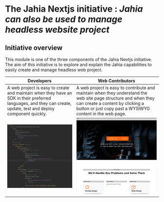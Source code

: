 # The Jahia Nextjs initiative : *Jahia can also be used to manage headless website project*

## Initiative overview

This module is one of the three components of the Jahia Nextjs initiative. The aim of this initiative is
to explore and explain the Jahia capabilities to easily create and manage headless web project.

|Developers|Web Contributors|
|---|---|
|A web project is easy to create and maintain when they have an SDK in their preferred languages, and they can create, update, test and deploy component quickly.| A web project is easy to contribute and maintain when they understand the web site page structure and when they can create a content by clicking a button or just copy past a WYSIWYG content in the web page.|
| ![100] | ![101] |

[100]: doc/images/100_DevPageTemplate.png
[101]: doc/images/101_ContribPageTempalte.png
